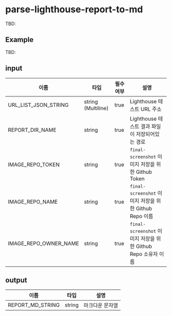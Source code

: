 # parse-lighthouse-report-to-md
TBD: 

## Example
TBD:


## input
| 이름                    | 타입                 | 필수여부 | 설명                                                |
|-----------------------|--------------------|------|---------------------------------------------------|
| URL_LIST_JSON_STRING  | string (Multiline) | true | Lighthouse 테스트 URL 주소                             |
| REPORT_DIR_NAME       | string             | true | Lighthouse 테스트 결과 파일이 저장되어있는 경로                   |
| IMAGE_REPO_TOKEN      | string             | true | `final-screenshot` 이미지 저장을 위한 Github Token        |
| IMAGE_REPO_NAME       | string             | true | `final-screenshot` 이미지 저장을 위한 Github Repo 이름      |
| IMAGE_REPO_OWNER_NAME | string             | true | `final-screenshot` 이미지 저장을 위한 Github Repo 소유자 이름  |


## output
| 이름               | 타입     | 설명        |
|------------------|--------|-----------|
 | REPORT_MD_STRING | string | 마크다운 문자열  |
